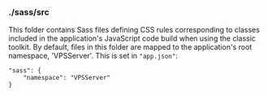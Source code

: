 ### ./sass/src

This folder contains Sass files defining CSS rules corresponding to classes
included in the application's JavaScript code build when using the classic toolkit.
By default, files in this folder are mapped to the application's root namespace, 'VPSServer'.
This is set in `"app.json"`:

    "sass": {
        "namespace": "VPSServer"
    }